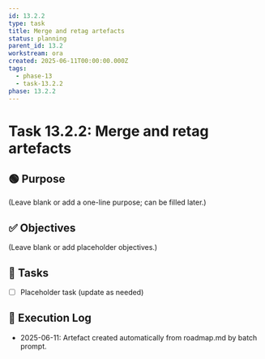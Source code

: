 ```yaml
---
id: 13.2.2
type: task
title: Merge and retag artefacts
status: planning
parent_id: 13.2
workstream: ora
created: 2025-06-11T00:00:00.000Z
tags:
  - phase-13
  - task-13.2.2
phase: 13.2.2
---
```


# Task 13.2.2: Merge and retag artefacts

## 🟢 Purpose

(Leave blank or add a one-line purpose; can be filled later.)

## ✅ Objectives

(Leave blank or add placeholder objectives.)

## 🔨 Tasks

- [ ] Placeholder task (update as needed)

## 🧾 Execution Log

- 2025-06-11: Artefact created automatically from roadmap.md by batch prompt.
